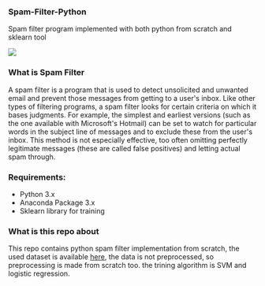 ### Spam-Filter-Python
Spam filter program implemented with both python from scratch and sklearn tool

<img align="center" src="https://github.com/ahmednabil950/Messenger-Weather-Bot/blob/master/imgs/spam.jpg">

### What is Spam Filter
A spam filter is a program that is used to detect unsolicited and unwanted email and prevent those messages from getting to a user's inbox. Like other types of filtering programs, a spam filter looks for certain criteria on which it bases judgments. For example, the simplest and earliest versions (such as the one available with Microsoft's Hotmail) can be set to watch for particular words in the subject line of messages and to exclude these from the user's inbox. This method is not especially effective, too often omitting perfectly legitimate messages (these are called false positives) and letting actual spam through.


### Requirements:
* Python 3.x
* Anaconda Package 3.x
* Sklearn library for training


### What is this repo about 
This repo contains python spam filter implementation from scratch, the used dataset is available [here](http://www.aueb.gr/users/ion/data/lingspam_public.tar.gz), the data is not preprocessed, so preprocessing is made from scratch too. the trining algorithm is SVM and logistic regression.
